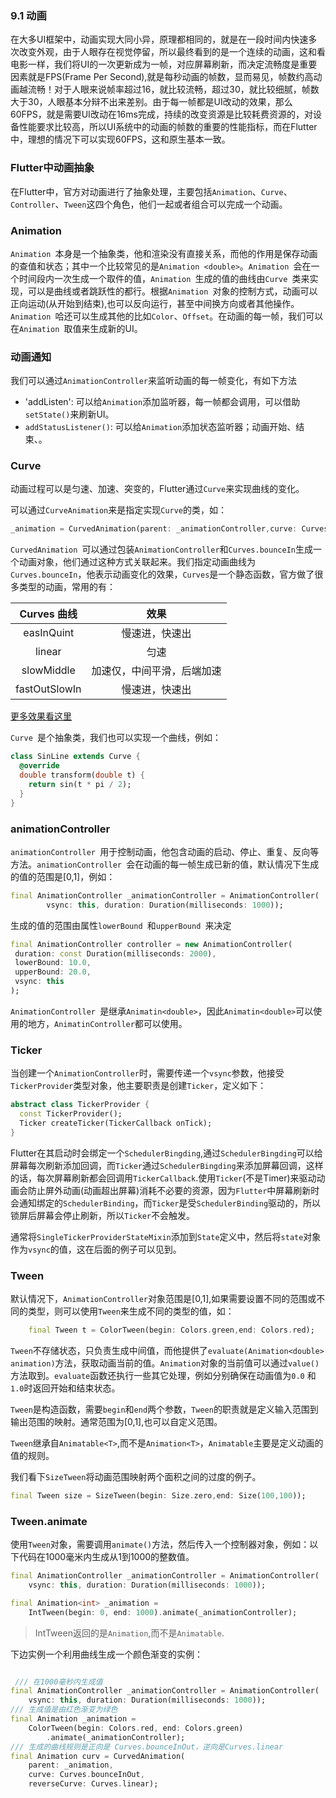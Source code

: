 ### 9.1 动画

在大多UI框架中，动画实现大同小异，原理都相同的，就是在一段时间内快速多次改变外观，由于人眼存在视觉停留，所以最终看到的是一个连续的动画，这和看电影一样，我们将UI的一次更新成为一帧，对应屏幕刷新，而决定流畅度是重要因素就是FPS(Frame Per Second),就是每秒动画的帧数，显而易见，帧数约高动画越流畅！对于人眼来说帧率超过16，就比较流畅，超过30，就比较细腻，帧数大于30，人眼基本分辩不出来差别。由于每一帧都是UI改动的效果，那么60FPS，就是需要UI改动在16ms完成，持续的改变资源是比较耗费资源的，对设备性能要求比较高，所以UI系统中的动画的帧数的重要的性能指标，而在Flutter中，理想的情况下可以实现60FPS，这和原生基本一致。

### Flutter中动画抽象
在Flutter中，官方对动画进行了抽象处理，主要包括`Animation`、`Curve`、`Controller`、`Tween`这四个角色，他们一起或者组合可以完成一个动画。

### Animation

`Animation `本身是一个抽象类，他和渲染没有直接关系，而他的作用是保存动画的查值和状态；其中一个比较常见的是`Animation <double>`。`Animation `会在一个时间段内一次生成一个取件的值，`Animation `生成的值的曲线由`Curve `类来实现，可以是曲线或者跳跃性的都行。根据`Animation `对象的控制方式，动画可以正向运动(从开始到结束),也可以反向运行，甚至中间换方向或者其他操作。`Animation `哈还可以生成其他的比如`Color`、`Offset`。在动画的每一帧，我们可以在`Animation `取值来生成新的UI。

### 动画通知

我们可以通过`AnimationController`来监听动画的每一帧变化，有如下方法
- 'addListen': 可以给`Animation`添加监听器，每一帧都会调用，可以借助`setState()`来刷新UI。
- `addStatusListener()`: 可以给`Animation`添加状态监听器；动画开始、结束、。

### Curve
动画过程可以是匀速、加速、突变的，Flutter通过`Curve`来实现曲线的变化。

可以通过`CurveAnimation`来是指定实现`Curve`的类，如：

```dart
_animation = CurvedAnimation(parent: _animationController,curve: Curves.bounceIn)
```
`CurvedAnimation `可以通过包装`AnimationController`和`Curves.bounceIn`生成一个动画对象，他们通过这种方式关联起来。我们指定动画曲线为`Curves.bounceIn`，他表示动画变化的效果，`Curves`是一个静态函数，官方做了很多类型的动画，常用的有：

|Curves 曲线|效果|
|:-:|:-:|
|easInQuint|慢速进，快速出|
|linear|匀速|
|slowMiddle|加速仅，中间平滑，后端加速|
|fastOutSlowIn|慢速进，快速出|



[更多效果看这里](https://api.flutter.dev/flutter/animation/Curves-class.html)

`Curve `是个抽象类，我们也可以实现一个曲线，例如：

```dart
class SinLine extends Curve {
  @override
  double transform(double t) {
    return sin(t * pi / 2);
  }
}
```

### animationController

`animationController `用于控制动画，他包含动画的启动、停止、重复、反向等方法。`animationController `会在动画的每一帧生成已新的值，默认情况下生成的值的范围是[0,1]，例如：


```dart
final AnimationController _animationController = AnimationController(
        vsync: this, duration: Duration(milliseconds: 1000));
```

生成的值的范围由属性`lowerBound `和`upperBound `来决定

```dart
final AnimationController controller = new AnimationController( 
 duration: const Duration(milliseconds: 2000), 
 lowerBound: 10.0,
 upperBound: 20.0,
 vsync: this
);
```

`AnimationController `是继承`Animatin<double>`，因此`Animatin<double>`可以使用的地方，`AnimatinController`都可以使用。

### Ticker

当创建一个`AnimationController`时，需要传递一个`vsync`参数，他接受`TickerProvider`类型对象，他主要职责是创建`Ticker`，定义如下：

```dart
abstract class TickerProvider {
  const TickerProvider();
  Ticker createTicker(TickerCallback onTick);
}
```

Flutter在其启动时会绑定一个`SchedulerBingding`,通过`SchedulerBingding`可以给屏幕每次刷新添加回调，而`Ticker`通过`SchedulerBingding`来添加屏幕回调，这样的话，每次屏幕刷新都会回调用`TickerCallback`.使用`Ticker`(不是Timer)来驱动动画会防止屏外动画(动画超出屏幕)消耗不必要的资源，因为`Flutter`中屏幕刷新时会通知绑定的`SchedulerBinding`，而`Ticker`是受`SchedulerBinding`驱动的，所以锁屏后屏幕会停止刷新，所以`Ticker`不会触发。

通常将`SingleTickerProviderStateMixin`添加到`State`定义中，然后将`state`对象作为`vsync`的值，这在后面的例子可以见到。

### Tween
默认情况下，`AnimationController`对象范围是[0,1],如果需要设置不同的范围或不同的类型，则可以使用`Tween`来生成不同的类型的值，如：

```dart
    final Tween t = ColorTween(begin: Colors.green,end: Colors.red);

```

`Tween`不存储状态，只负责生成中间值，而他提供了`evaluate(Animation<double> animation)`方法，获取动画当前的值。`Animation`对象的当前值可以通过`value()`方法取到。`evaluate`函数还执行一些其它处理，例如分别确保在动画值为`0.0`
和`1.0`时返回开始和结束状态。

`Tween`是构造函数，需要`begin`和`end`两个参数，`Tween`的职责就是定义输入范围到输出范围的映射。通常范围为[0,1],也可以自定义范围。

`Tween`继承自`Animatable<T>`,而不是`Animation<T>`，`Animatable`主要是定义动画的值的规则。

我们看下`SizeTween`将动画范围映射两个面积之间的过度的例子。

```dart
final Tween size = SizeTween(begin: Size.zero,end: Size(100,100));
```

### Tween.animate

使用`Tween`对象，需要调用`animate()`方法，然后传入一个控制器对象，例如：以下代码在1000毫米内生成从1到1000的整数值。

```dart
final AnimationController _animationController = AnimationController(
    vsync: this, duration: Duration(milliseconds: 1000));

final Animation<int> _animation =
    IntTween(begin: 0, end: 1000).animate(_animationController);
```

> IntTween返回的是`Animation`,而不是`Animatable`.


下边实例一个利用曲线生成一个颜色渐变的实例：



```dart

 /// 在1000毫秒内生成值
final AnimationController _animationController = AnimationController(
    vsync: this, duration: Duration(milliseconds: 1000));
/// 生成值是由红色渐变为绿色
final Animation _animation =
    ColorTween(begin: Colors.red, end: Colors.green)
        .animate(_animationController);
/// 生成的曲线规则是正向是 Curves.bounceInOut，逆向是Curves.linear
final Animation curv = CurvedAnimation(
    parent: _animation,
    curve: Curves.bounceInOut,
    reverseCurve: Curves.linear);
```



